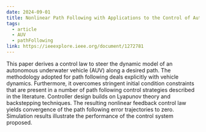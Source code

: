 ```yaml
---
date: 2024-09-01
title: Nonlinear Path Following with Applications to the Control of Autonomous Underwater Vehicles
tags:
  - article
  - AUV
  - pathFollowing
link: https://ieeexplore.ieee.org/document/1272781
---
```

This paper derives a control law to steer the dynamic model of an autonomous underwater vehicle (AUV) along a desired path. The methodology adopted for path following deals explicitly with vehicle dynamics. Furthermore, it overcomes stringent initial condition constraints that are present in a number of path following control strategies described in the literature. Controller design builds on Lyapunov theory and backstepping techniques. The resulting nonlinear feedback control law yields convergence of the path following error trajectories to zero. Simulation results illustrate the performance of the control system proposed.